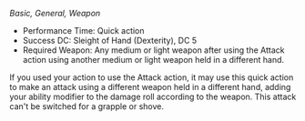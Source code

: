 _Basic, General, Weapon_
 
- Performance Time: Quick action
- Success DC: Sleight of Hand (Dexterity), DC 5
- Required Weapon: Any medium or light weapon after using the Attack action using another medium or light weapon held in a different hand.
 
If you used your action to use the Attack action, it may use this quick action to make an attack using a different weapon held in a different hand, adding your ability modifier to the damage roll according to the weapon. This attack can't be switched for a grapple or shove.